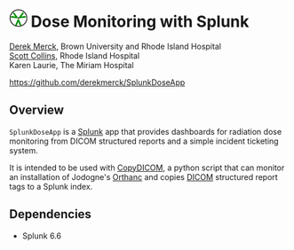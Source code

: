 # ![logo](static/appIconAlt.png) Dose Monitoring with Splunk

[Derek Merck](email:derek_merck@brown.edu), Brown University and Rhode Island Hospital  
[Scott Collins](email:scollins1@lifespan.org), Rhode Island Hospital  
Karen Laurie, The Miriam Hospital  

<https://github.com/derekmerck/SplunkDoseApp>


## Overview

`SplunkDoseApp` is a [Splunk][] app that provides dashboards for radiation dose monitoring from DICOM
structured reports and a simple incident ticketing system.

It is intended to be used with [CopyDICOM][], a python script that can monitor an installation of Jodogne's
[Orthanc][] and copies [DICOM][] structured report tags to a Splunk index.

[CopyDICOM]: https://github.com/derekmerck/CopyDICOM
[Orthanc]: https://orthanc.chu.ulg.ac.be
[DICOM]: http://dicom.nema.org
[Splunk]: https://www.splunk.com
[DIANA]: https://github.com/derekmerck/miip


## Dependencies

- Splunk 6.6
